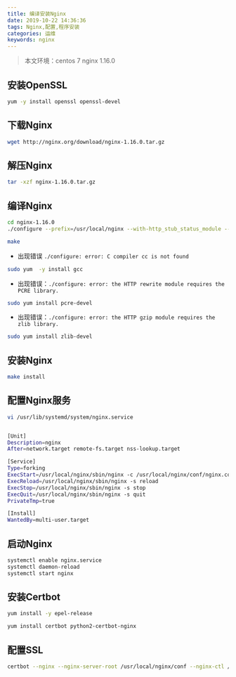 ```yaml
---
title: 编译安装Nginx
date: 2019-10-22 14:36:36
tags: Nginx,配置,程序安装
categories: 运维
keywords: nginx
---
```



> 本文环境：centos 7    nginx 1.16.0

## 安装OpenSSL

```bash
yum -y install openssl openssl-devel
```

## 下载Nginx

```bash
wget http://nginx.org/download/nginx-1.16.0.tar.gz
```

## 解压Nginx

```bash
tar -xzf nginx-1.16.0.tar.gz
```

## 编译Nginx

```bash
cd nginx-1.16.0
./configure --prefix=/usr/local/nginx --with-http_stub_status_module --with-http_ssl_module  --with-http_realip_module --with-stream --with-stream_ssl_module --with-stream_realip_module --with-openssl=/usr/local/openssl

make
```

 - 出现错误 `./configure: error: C compiler cc is not found`

```bash
sudo yum  -y install gcc
```

- 出现错误：`./configure: error: the HTTP rewrite module requires the PCRE library.`

```bash
sudo yum install pcre-devel
```

- 出现错误：`./configure: error: the HTTP gzip module requires the zlib library.`

```bash
sudo yum install zlib-devel
```


## 安装Nginx

```bash
make install
```

## 配置Nginx服务

```bash
vi /usr/lib/systemd/system/nginx.service


[Unit]
Description=nginx
After=network.target remote-fs.target nss-lookup.target

[Service]
Type=forking
ExecStart=/usr/local/nginx/sbin/nginx -c /usr/local/nginx/conf/nginx.conf
ExecReload=/usr/local/nginx/sbin/nginx -s reload
ExecStop=/usr/local/nginx/sbin/nginx -s stop
ExecQuit=/usr/local/nginx/sbin/nginx -s quit
PrivateTmp=true

[Install]
WantedBy=multi-user.target

```

## 启动Nginx

```bash
systemctl enable nginx.service
systemctl daemon-reload
systemctl start nginx
```

## 安装Certbot

```bash
yum install -y epel-release

yum install certbot python2-certbot-nginx
```

## 配置SSL

```bash
certbot --nginx --nginx-server-root /usr/local/nginx/conf --nginx-ctl /usr/local/nginx/sbin/nginx
```
